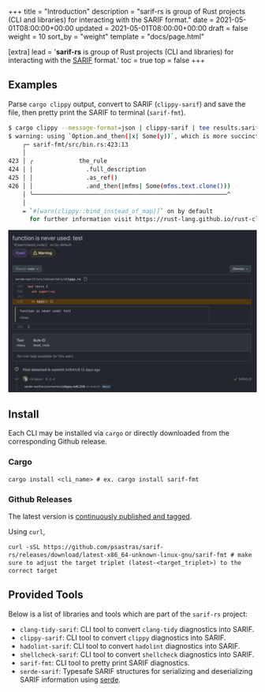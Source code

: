 +++
title = "Introduction"
description = "sarif-rs is group of Rust projects (CLI and libraries) for interacting with the SARIF format."
date = 2021-05-01T08:00:00+00:00
updated = 2021-05-01T08:00:00+00:00
draft = false
weight = 10
sort_by = "weight"
template = "docs/page.html"

[extra]
lead = '<b>sarif-rs</b> is group of Rust projects (CLI and libraries) for interacting with the <a href="https://sarifweb.azurewebsites.net/">SARIF</a> format.'
toc = true
top = false
+++

## Examples

Parse `cargo clippy` output, convert to SARIF (`clippy-sarif`) and save the
file, then pretty print the SARIF to terminal (`sarif-fmt`).

```sh
$ cargo clippy --message-format=json | clippy-sarif | tee results.sarif | sarif-fmt
$ warning: using `Option.and_then(|x| Some(y))`, which is more succinctly expressed as `map(|x| y)`
    ┌─ sarif-fmt/src/bin.rs:423:13
    │
423 │ ╭             the_rule
424 │ │               .full_description
425 │ │               .as_ref()
426 │ │               .and_then(|mfms| Some(mfms.text.clone()))
    │ ╰───────────────────────────────────────────────────────^
    │
    = `#[warn(clippy::bind_instead_of_map)]` on by default
      for further information visit https://rust-lang.github.io/rust-clippy/master#bind_instead_of_map
```

![alt text](images/ghas.png "Title")

## Install

Each CLI may be installed via `cargo` or directly downloaded from the
corresponding Github release.

### Cargo

```shell
cargo install <cli_name> # ex. cargo install sarif-fmt
```

### Github Releases

The latest version is
[continuously published and tagged](https://github.com/psastras/sarif-rs/releases).

Using `curl`,

```shell
curl -sSL https://github.com/psastras/sarif-rs/releases/download/latest-x86_64-unknown-linux-gnu/sarif-fmt # make sure to adjust the target triplet (latest-<target_triplet>) to the correct target
```

## Provided Tools

Below is a list of libraries and tools which are part of the `sarif-rs` project:

- `clang-tidy-sarif`: CLI tool to convert `clang-tidy` diagnostics into SARIF.
- `clippy-sarif`: CLI tool to convert `clippy` diagnostics into SARIF.
- `hadolint-sarif`: CLI tool to convert `hadolint` diagnostics into SARIF.
- `shellcheck-sarif`: CLI tool to convert `shellcheck` diagnostics into SARIF.
- `sarif-fmt`: CLI tool to pretty print SARIF diagnostics.
- `serde-sarif`: Typesafe SARIF structures for serializing and deserializing
  SARIF information using [serde](https://serde.rs/).
